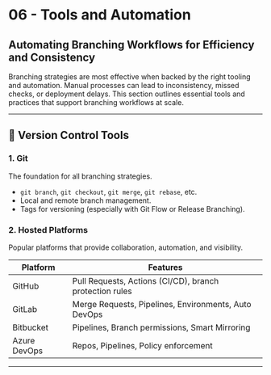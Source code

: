 ﻿# 06 - Tools and Automation

## Automating Branching Workflows for Efficiency and Consistency

Branching strategies are most effective when backed by the right tooling and automation. Manual processes can lead to inconsistency, missed checks, or deployment delays. This section outlines essential tools and practices that support branching workflows at scale.

---

## 🧰 Version Control Tools

### 1. **Git**

The foundation for all branching strategies.

* `git branch`, `git checkout`, `git merge`, `git rebase`, etc.
* Local and remote branch management.
* Tags for versioning (especially with Git Flow or Release Branching).

### 2. **Hosted Platforms**

Popular platforms that provide collaboration, automation, and visibility.

| Platform     | Features                                                |
| ------------ | ------------------------------------------------------- |
| GitHub       | Pull Requests, Actions (CI/CD), branch protection rules |
| GitLab       | Merge Requests, Pipelines, Environments, Auto DevOps    |
| Bitbucket    | Pipelines, Branch permissions, Smart Mirroring          |
| Azure DevOps | Repos, Pipelines, Policy enforcement                    |

---


